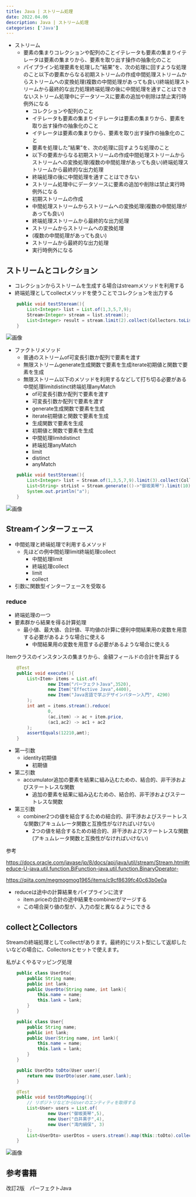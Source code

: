 ```yaml
---
title: Java | ストリーム処理
date: 2022.04.06
description: Java | ストリーム処理
categories: ['Java']
---
```

* ストリーム
  * 要素の集まりコレクションや配列のことイテレータも要素の集まりイテレータは要素の集まりから、要素を取り出す操作の抽象化のこと
  * パイプライン処理要素を処理した”結果”を、次の処理に回すような処理のこと以下の要素からなる初期ストリームの作成中間処理ストリームからストリームへの変換処理(複数の中間処理があっても良い)終端処理ストリームから最終的な出力処理終端処理の後に中間処理を通すことはできないストリーム処理中にデータソースに要素の追加や削除は禁止実行時例外になる
    * コレクションや配列のこと
    * イテレータも要素の集まりイテレータは要素の集まりから、要素を取り出す操作の抽象化のこと
    * イテレータは要素の集まりから、要素を取り出す操作の抽象化のこと
    * 要素を処理した”結果”を、次の処理に回すような処理のこと
    * 以下の要素からなる初期ストリームの作成中間処理ストリームからストリームへの変換処理(複数の中間処理があっても良い)終端処理ストリームから最終的な出力処理
    * 終端処理の後に中間処理を通すことはできない
    * ストリーム処理中にデータソースに要素の追加や削除は禁止実行時例外になる
    * 初期ストリームの作成
    * 中間処理ストリームからストリームへの変換処理(複数の中間処理があっても良い)
    * 終端処理ストリームから最終的な出力処理
    * ストリームからストリームへの変換処理
    * (複数の中間処理があっても良い)
    * ストリームから最終的な出力処理
    * 実行時例外になる

## ストリームとコレクション

* コレクションからストリームを生成する場合はstreamメソッドを利用する
* 終端処理としてcollectメソッドを使うことでコレクションを出力する

```java
    public void testSteream(){
        List<Integer> list = List.of(1,3,5,7,9);
        Stream<Integer> stream = list.stream();
        List<Integer> result = stream.limit(2).collect(Collectors.toList());
    }
```


![画像](/1936/1.png)

* ファクトリメソッド
  * 普通のストリームof可変長引数か配列で要素を渡す
  * 無限ストリームgenerate生成関数で要素を生成iterate初期値と関数で要素を生成
  * 無限ストリーム以下のメソッドを利用するなどして打ち切る必要がある中間処理limitdistinct終端処理anyMatch
    * of可変長引数か配列で要素を渡す
    * 可変長引数か配列で要素を渡す
    * generate生成関数で要素を生成
    * iterate初期値と関数で要素を生成
    * 生成関数で要素を生成
    * 初期値と関数で要素を生成
    * 中間処理limitdistinct
    * 終端処理anyMatch
    * limit
    * distinct
    * anyMatch

```java
    public void testSteream(){
        List<Integer> list = Stream.of(1,3,5,7,9).limit(3).collect(Collectors.toList());
        List<String> strList = Stream.generate(()->"御坂美琴").limit(10).collect(Collectors.toList());
        System.out.println("a");
    }
```


![画像](/1936/2.png)


## Streamインターフェース

* 中間処理と終端処理で利用するメソッド
  * 先ほどの例中間処理limit終端処理collect
    * 中間処理limit
    * 終端処理collect
    * limit
    * collect
* 引数に関数型インターフェースを受取る

### reduce

* 終端処理の一つ
* 要素群から結果を得る計算処理
  * 最小値、最大値、合計値、平均値の計算に便利中間結果用の変数を用意する必要があるような場合に使える
    * 中間結果用の変数を用意する必要があるような場合に使える

Itemクラスのインスタンスの集まりから、金額フィールドの合計を算出する

```java
    @Test
    public void execute(){
        List<Item> items = List.of(
                new Item("パーフェクトJava",3520),
                new Item("Effective Java",4400),
                new Item("Java言語で学ぶデザインパターン入門", 4290)
        );
        int amt = items.stream().reduce(
                0,
                (ac,item) -> ac + item.price,
                (ac1,ac2) -> ac1 + ac2
        );
        assertEquals(12210,amt);
    }
```

* 第一引数
  * identity初期値
    * 初期値
* 第二引数
  * accumulator追加の要素を結果に組み込むための、結合的、非干渉およびステートレスな関数
    * 追加の要素を結果に組み込むための、結合的、非干渉およびステートレスな関数
* 第三引数
  * combiner2つの値を結合するための結合的、非干渉およびステートレスな関数(アキュムレータ関数と互換性がなければいけない)
    * 2つの値を結合するための結合的、非干渉およびステートレスな関数(アキュムレータ関数と互換性がなければいけない)

参考

https://docs.oracle.com/javase/jp/8/docs/api/java/util/stream/Stream.html#reduce-U-java.util.function.BiFunction-java.util.function.BinaryOperator-


https://qiita.com/megmogmog1965/items/c9cf8639fc40c63b0e0a

* reduceは途中の計算結果をパイプラインに流す
  * item.priceの合計の途中結果をcombinerがマージする
  * この場合戻り値の型が、入力の型と異なるようにできる

## collectとCollectors


Streamの終端処理としてcollectがあります。最終的にリスト型にして返却したいなどの場合に、Collectorsとセットで使えます。

私がよくやるマッピング処理

```java
    public class UserDto{
        public String name;
        public int lank;
        public UserDto(String name, int lank){
            this.name = name;
            this.lank = lank;
        }
    }

    public class User{
        public String name;
        public int lank;
        public User(String name, int lank){
            this.name = name;
            this.lank = lank;
        }
    }

    public UserDto toDto(User user){
        return new UserDto(user.name,user.lank);
    }

    @Test
    public void testDtoMapping(){
        // リポジトリなどからUserのエンティティを取得する
        List<User> users = List.of(
                new User("御坂美琴",5),
                new User("白井黒子",4),
                new User("湾内絹保", 3)
        );
        List<UserDto> userDtos = users.stream().map(this::toDto).collect(Collectors.toList());
    }
```


![画像](/1936/3.png)


## 参考書籍


改訂2版　パーフェクトJava
